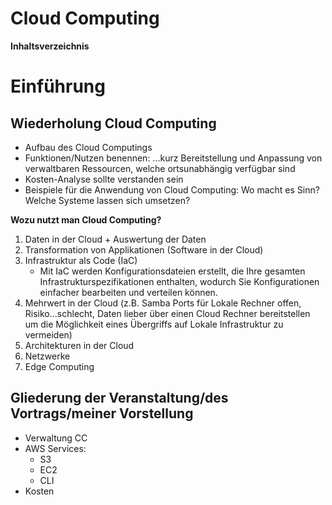 <!----------
title: "Cloud Computing"
date: "Semester 4"
keywords: [Cloud Computing, DHGE, Semester 4]
---------->

Cloud Computing
=============

<!-- START doctoc generated TOC please keep comment here to allow auto update -->
<!-- DON'T EDIT THIS SECTION, INSTEAD RE-RUN doctoc TO UPDATE -->

**Inhaltsverzeichnis**



<!-- END doctoc generated TOC please keep comment here to allow auto update -->

<!--newpage-->

# Einführung

## Wiederholung Cloud Computing

- Aufbau des Cloud Computings
- Funktionen/Nutzen benennen: ...kurz Bereitstellung und Anpassung von verwaltbaren Ressourcen, welche ortsunabhängig verfügbar sind
- Kosten-Analyse sollte verstanden sein
- Beispiele für die Anwendung von Cloud Computing: Wo macht es Sinn? Welche Systeme lassen sich umsetzen?

**Wozu nutzt man Cloud Computing?**

1. Daten in der Cloud + Auswertung der Daten
2. Transformation von Applikationen (Software in der Cloud)
3. Infrastruktur als Code (IaC)
    - Mit IaC werden Konfigurationsdateien erstellt, die Ihre gesamten Infrastrukturspezifikationen enthalten, wodurch Sie Konfigurationen einfacher bearbeiten und verteilen können. 
4. Mehrwert in der Cloud (z.B. Samba Ports für Lokale Rechner offen, Risiko...schlecht, Daten lieber über einen Cloud Rechner bereitstellen um die Möglichkeit eines Übergriffs auf Lokale Infrastruktur zu vermeiden)
5. Architekturen in der Cloud
6. Netzwerke
7. Edge Computing

## Gliederung der Veranstaltung/des Vortrags/meiner Vorstellung

- Verwaltung CC
- AWS Services:
  - S3
  - EC2
  - CLI
- Kosten
